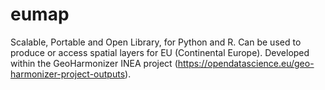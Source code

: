 # eumap

Scalable, Portable and Open Library, for Python and R. Can be used to produce or access spatial layers for EU (Continental Europe). Developed within the GeoHarmonizer INEA project (https://opendatascience.eu/geo-harmonizer-project-outputs).